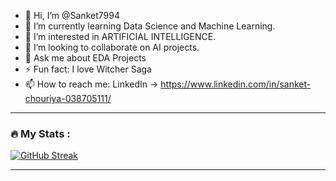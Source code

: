- 👋 Hi, I’m @Sanket7994
- 🌱 I’m currently learning Data Science and Machine Learning.
- 👀 I’m interested in ARTIFICIAL INTELLIGENCE.
- 💞️ I’m looking to collaborate on AI projects.
- 💬 Ask me about EDA Projects
- ⚡ Fun fact: I love Witcher Saga 
- 📫 How to reach me: LinkedIn -> https://www.linkedin.com/in/sanket-chouriya-038705111/

---

### :fire: My Stats :

[![GitHub Streak](https://streak-stats.demolab.com?user=Sanket7994&theme=highcontrast)](https://git.io/streak-stats)            

---

